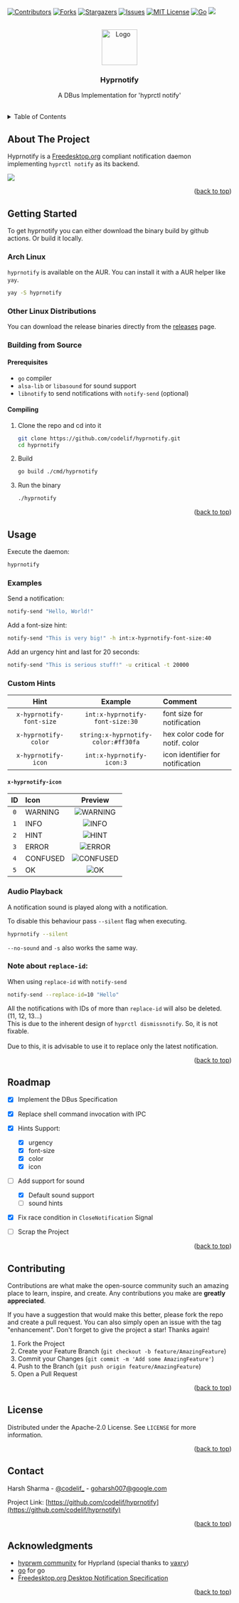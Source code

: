 <!-- Improved compatibility of back to top link: See: https://github.com/othneildrew/Best-README-Template/pull/73 -->
<a name="readme-top"></a>
<!--
*** Thanks for checking out the Best-README-Template. If you have a suggestion
*** that would make this better, please fork the repo and create a pull request
*** or simply open an issue with the tag "enhancement".
*** Don't forget to give the project a star!
*** Thanks again! Now go create something AMAZING! :D
-->



<!-- PROJECT SHIELDS -->
<!--
*** I'm using markdown "reference style" links for readability.
*** Reference links are enclosed in brackets [ ] instead of parentheses ( ).
*** See the bottom of this document for the declaration of the reference variables
*** for contributors-url, forks-url, etc. This is an optional, concise syntax you may use.
*** https://www.markdownguide.org/basic-syntax/#reference-style-links
-->
[![Contributors][contributors-shield]][contributors-url]
[![Forks][forks-shield]][forks-url]
[![Stargazers][stars-shield]][stars-url]
[![Issues][issues-shield]][issues-url]
[![MIT License][license-shield]][license-url]
[![Go][golang-shield]][golang-url]
![](https://github.com/codelif/hyprnotify/actions/workflows/go.yml/badge.svg)

<!-- PROJECT LOGO -->
<br />
<div align="center">
  <a href="https://github.com/codelif/hyprnotify">
    <img src="assets/logo.png" alt="Logo" width="80" height="80">
  </a>

<h3 align="center">Hyprnotify</h3>

  <p align="center">
    A DBus Implementation for 'hyprctl notify'
    <br />
    <br />
  </p>
</div>



<!-- TABLE OF CONTENTS -->
<details>
  <summary>Table of Contents</summary>
  <ol>
    <li>
      <a href="#about-the-project">About The Project</a>
    </li>
    <li>
      <a href="#getting-started">Getting Started</a>
      <ul>
        <li><a href="#arch-linux">Arch Linux</a></li>
        <li><a href="#other-linux-distributions">Other Linux Distributions</a></li>
        <li><a href="#building-from-source">Building from Source</a></li>
      </ul>
    </li>
    <li><a href="#usage">Usage</a></li>
    <li><a href="#roadmap">Roadmap</a></li>
    <li><a href="#contributing">Contributing</a></li>
    <li><a href="#license">License</a></li>
    <li><a href="#contact">Contact</a></li>
    <li><a href="#acknowledgments">Acknowledgments</a></li>
  </ol>
</details>



<!-- ABOUT THE PROJECT -->
## About The Project

Hyprnotify is a [Freedesktop.org](https://specifications.freedesktop.org/notification-spec/notification-spec-latest.html) compliant notification daemon implementing `hyprctl notify` as its backend.


![](assets/demo.gif)

<p align="right">(<a href="#readme-top">back to top</a>)</p>


<!-- GETTING STARTED -->
## Getting Started

To get hyprnotify you can either download the binary build by github actions. Or build it locally.

### Arch Linux
`hyprnotify` is available on the AUR. You can install it with a AUR helper like `yay`.
```sh
yay -S hyprnotify
```
### Other Linux Distributions
You can download the release binaries directly from the [releases](https://github.com/codelif/hyprnotify/releases) page.

### Building from Source
#### Prerequisites

 - `go` compiler
 - `alsa-lib` or `libasound` for sound support
 - `libnotify` to send notifications with `notify-send` (optional)

#### Compiling

1. Clone the repo and cd into it
   ```sh
   git clone https://github.com/codelif/hyprnotify.git
   cd hyprnotify
   ```
2. Build 
   ```sh
   go build ./cmd/hyprnotify
   ```
3. Run the binary
   ```sh
   ./hyprnotify
   ```

<p align="right">(<a href="#readme-top">back to top</a>)</p>



<!-- USAGE EXAMPLES -->
## Usage
Execute the daemon:
```sh
hyprnotify
```

### Examples

Send a notification:
```sh
notify-send "Hello, World!"
```
Add a font-size hint:
```sh
notify-send "This is very big!" -h int:x-hyprnotify-font-size:40
```
Add an urgency hint and last for 20 seconds:
```sh
notify-send "This is serious stuff!" -u critical -t 20000 
```
### Custom Hints
|          Hint           |              Example                |              Comment             |
|:-----------------------:|:-----------------------------------:|:---------------------------------|
| `x-hyprnotify-font-size`| `int:x-hyprnotify-font-size:30`     | font size for notification       |
| `x-hyprnotify-color`    | `string:x-hyprnotify-color:#ff30fa` | hex color code for notif. color  |
| `x-hyprnotify-icon`     | `int:x-hyprnotify-icon:3`           | icon identifier for notification |


#### `x-hyprnotify-icon`
| ID |   Icon | Preview |
|:--:|:-------|:-------:|
|`0` |WARNING |![WARNING](https://github.com/codelif/hyprnotify/assets/68972644/7bf5ff97-1d6a-45b0-9715-7e8d1535d866)|
|`1` |INFO    |![INFO](https://github.com/codelif/hyprnotify/assets/68972644/473e5752-42b3-44cf-bd07-bed64abc9660)|
|`2` |HINT    |![HINT](https://github.com/codelif/hyprnotify/assets/68972644/ffc6ff60-1058-4e5b-8fe3-611ba4b40206)|
|`3` |ERROR   |![ERROR](https://github.com/codelif/hyprnotify/assets/68972644/630b2979-382b-4fe3-902e-6ee3526fcfe4)|
|`4` |CONFUSED|![CONFUSED](https://github.com/codelif/hyprnotify/assets/68972644/64ae100b-dc2c-46dd-be8c-afdacb03042b)|
|`5` |OK      |![OK](https://github.com/codelif/hyprnotify/assets/68972644/2b66a258-5e07-4683-a798-fe6f47d67716)|

### Audio Playback
A notification sound is played along with a notification.

To disable this behaviour pass `--silent` flag when executing.
```sh
hyprnotify --silent
```
`--no-sound` and `-s` also works the same way.

### Note about `replace-id`:
When using `replace-id` with `notify-send`
```sh
notify-send --replace-id=10 "Hello"
```
All the notifications with IDs of more than `replace-id` will also be deleted. (11, 12, 13...) \
This is due to the inherent design of `hyprctl dismissnotify`. So, it is not fixable.\
\
Due to this, it is advisable to use it to replace only the latest notification.

<p align="right">(<a href="#readme-top">back to top</a>)</p>



<!-- ROADMAP -->
## Roadmap

- [x] Implement the DBus Specification
- [x] Replace shell command invocation with IPC
- [x] Hints Support:
    - [x] urgency
    - [x] font-size
    - [x] color
    - [x] icon
- [ ] Add support for sound
    - [x] Default sound support
    - [ ] sound hints
- [x] Fix race condition in `CloseNotification` Signal
- [ ] Scrap the Project


<p align="right">(<a href="#readme-top">back to top</a>)</p>



<!-- CONTRIBUTING -->
## Contributing

Contributions are what make the open-source community such an amazing place to learn, inspire, and create. Any contributions you make are **greatly appreciated**.

If you have a suggestion that would make this better, please fork the repo and create a pull request. You can also simply open an issue with the tag "enhancement".
Don't forget to give the project a star! Thanks again!

1. Fork the Project
2. Create your Feature Branch (`git checkout -b feature/AmazingFeature`)
3. Commit your Changes (`git commit -m 'Add some AmazingFeature'`)
4. Push to the Branch (`git push origin feature/AmazingFeature`)
5. Open a Pull Request

<p align="right">(<a href="#readme-top">back to top</a>)</p>



<!-- LICENSE -->
## License

Distributed under the Apache-2.0 License. See `LICENSE` for more information.

<p align="right">(<a href="#readme-top">back to top</a>)</p>



<!-- CONTACT -->
## Contact

Harsh Sharma - [@codelif_](https://x.com/codelif_) - goharsh007@google.com

Project Link: [https://github.com/codelif/hyprnotify](https://github.com/codelif/hyprnotify)

<p align="right">(<a href="#readme-top">back to top</a>)</p>



<!-- ACKNOWLEDGMENTS -->
## Acknowledgments

* [hyprwm community](https://github.com/hyprwm/Hyprland) for Hyprland (special thanks to [vaxry](https://github.com/vaxerski))
* [go](https://go.dev) for go
* [Freedesktop.org Desktop Notification Specification](https://specifications.freedesktop.org/notification-spec/notification-spec-latest.html)

<p align="right">(<a href="#readme-top">back to top</a>)</p>



<!-- MARKDOWN LINKS & IMAGES -->
<!-- https://www.markdownguide.org/basic-syntax/#reference-style-links -->
[contributors-shield]: https://img.shields.io/github/contributors/codelif/hyprnotify.svg?style=for-the-badge
[contributors-url]: https://github.com/codelif/hyprnotify/graphs/contributors
[forks-shield]: https://img.shields.io/github/forks/codelif/hyprnotify.svg?style=for-the-badge
[forks-url]: https://github.com/codelif/hyprnotify/network/members
[stars-shield]: https://img.shields.io/github/stars/codelif/hyprnotify.svg?style=for-the-badge
[stars-url]: https://github.com/codelif/hyprnotify/stargazers
[issues-shield]: https://img.shields.io/github/issues/codelif/hyprnotify.svg?style=for-the-badge
[issues-url]: https://github.com/codelif/hyprnotify/issues
[license-shield]: https://img.shields.io/github/license/codelif/hyprnotify.svg?style=for-the-badge
[license-url]: https://github.com/codelif/hyprnotify/blob/master/LICENSE.txt
[product-screenshot]: images/screenshot.png
[golang-shield]: https://img.shields.io/badge/Golang-00ADD8?style=for-the-badge&logo=go&logoColor=FFFFFF
[golang-url]: https://go.dev
